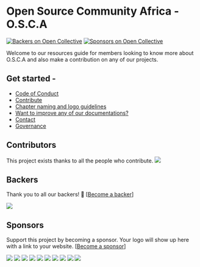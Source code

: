 # Open Source Community Africa - O.S.C.A
[![Backers on Open Collective](https://opencollective.com/osca/backers/badge.svg)](#backers)
 [![Sponsors on Open Collective](https://opencollective.com/osca/sponsors/badge.svg)](#sponsors) 

Welcome to our resources guide for members looking to know more about O.S.C.A and also make a contribution on any of our projects.

## Get started -

* [Code of Conduct](src/OSCA_Code_of_Conduct.md)
* [Contribute](src/contribute.md)
* [Chapter naming and logo guidelines](src/guidelines.md)
* [Want to improve any of our documentations?](src/documentation.md)
* [Contact](src/contact-us.md)
* [Governance](src/GOVERNANCE.md)

## Contributors

This project exists thanks to all the people who contribute. 
<a href="https://github.com/oscommunityafrica/docs/graphs/contributors"><img src="https://opencollective.com/osca/contributors.svg?width=890&button=false" /></a>


## Backers

Thank you to all our backers! 🙏 [[Become a backer](https://opencollective.com/osca#backer)]

<a href="https://opencollective.com/osca#backers" target="_blank"><img src="https://opencollective.com/osca/backers.svg?width=890"></a>


## Sponsors

Support this project by becoming a sponsor. Your logo will show up here with a link to your website. [[Become a sponsor](https://opencollective.com/osca#sponsor)]

<a href="https://opencollective.com/osca/sponsor/0/website" target="_blank"><img src="https://opencollective.com/osca/sponsor/0/avatar.svg"></a>
<a href="https://opencollective.com/osca/sponsor/1/website" target="_blank"><img src="https://opencollective.com/osca/sponsor/1/avatar.svg"></a>
<a href="https://opencollective.com/osca/sponsor/2/website" target="_blank"><img src="https://opencollective.com/osca/sponsor/2/avatar.svg"></a>
<a href="https://opencollective.com/osca/sponsor/3/website" target="_blank"><img src="https://opencollective.com/osca/sponsor/3/avatar.svg"></a>
<a href="https://opencollective.com/osca/sponsor/4/website" target="_blank"><img src="https://opencollective.com/osca/sponsor/4/avatar.svg"></a>
<a href="https://opencollective.com/osca/sponsor/5/website" target="_blank"><img src="https://opencollective.com/osca/sponsor/5/avatar.svg"></a>
<a href="https://opencollective.com/osca/sponsor/6/website" target="_blank"><img src="https://opencollective.com/osca/sponsor/6/avatar.svg"></a>
<a href="https://opencollective.com/osca/sponsor/7/website" target="_blank"><img src="https://opencollective.com/osca/sponsor/7/avatar.svg"></a>
<a href="https://opencollective.com/osca/sponsor/8/website" target="_blank"><img src="https://opencollective.com/osca/sponsor/8/avatar.svg"></a>
<a href="https://opencollective.com/osca/sponsor/9/website" target="_blank"><img src="https://opencollective.com/osca/sponsor/9/avatar.svg"></a>


